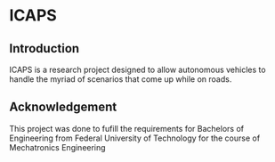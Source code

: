 # ICAPS

## Introduction

ICAPS is a research project designed to allow autonomous vehicles to handle the
myriad of scenarios that come up while on roads.

## Acknowledgement

This project was done to fufill the requirements for Bachelors of Engineering
from Federal University of Technology for the course of Mechatronics Engineering
